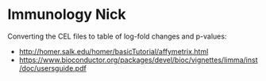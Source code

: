 # Immunology Nick

Converting the CEL files to table of log-fold changes and p-values:

* http://homer.salk.edu/homer/basicTutorial/affymetrix.html
* https://www.bioconductor.org/packages/devel/bioc/vignettes/limma/inst/doc/usersguide.pdf
